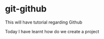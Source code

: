 # git-github
This will have tutorial regarding Github

Today I have learnt how do we create a project
